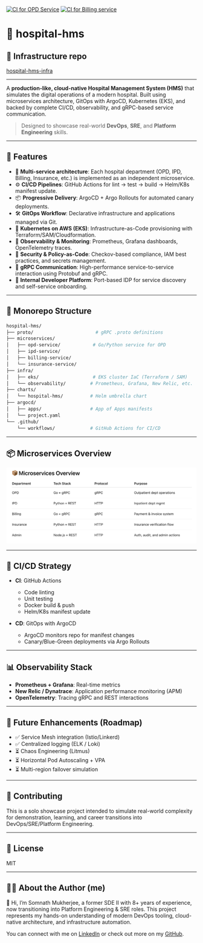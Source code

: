 [![CI for OPD Service](https://github.com/somnathbm/hospital-hms/actions/workflows/ci-opd.yaml/badge.svg)](https://github.com/somnathbm/hospital-hms/actions/workflows/ci-opd.yaml)
[![CI for Billing service](https://github.com/somnathbm/hospital-hms/actions/workflows/ci-billing.yaml/badge.svg)](https://github.com/somnathbm/hospital-hms/actions/workflows/ci-billing.yaml)

# 🏥 hospital-hms

## 🧭 Infrastructure repo
[hospital-hms-infra](https://github.com/somnathbm/hospital-hms-infra.git)

---

A **production-like, cloud-native Hospital Management System (HMS)** that simulates the digital operations of a modern hospital. Built using microservices architecture, GitOps with ArgoCD, Kubernetes (EKS), and backed by complete CI/CD, observability, and gRPC-based service communication.

> Designed to showcase real-world **DevOps**, **SRE**, and **Platform Engineering** skills.

---

## 🚀 Features

- 🔧 **Multi-service architecture**: Each hospital department (OPD, IPD, Billing, Insurance, etc.) is implemented as an independent microservice.
- ⚙️ **CI/CD Pipelines**: GitHub Actions for lint → test → build → Helm/K8s manifest update.
- 📦 **Progressive Delivery**: ArgoCD + Argo Rollouts for automated canary deployments.
- 🛠️ **GitOps Workflow**: Declarative infrastructure and applications managed via Git.
- 🐳 **Kubernetes on AWS (EKS)**: Infrastructure-as-Code provisioning with Terraform/SAM/Cloudformation.
- 🧪 **Observability & Monitoring**: Prometheus, Grafana dashboards, OpenTelemetry traces.
- 🔐 **Security & Policy-as-Code**: Checkov-based compliance, IAM best practices, and secrets management.
- 🔁 **gRPC Communication**: High-performance service-to-service interaction using Protobuf and gRPC.
- 🧭 **Internal Developer Platform**: Port-based IDP for service discovery and self-service onboarding.

---

## 📁 Monorepo Structure

```bash
hospital-hms/
├── proto/                       # gRPC .proto definitions
├── microservices/              
│   ├── opd-service/            # Go/Python service for OPD
│   ├── ipd-service/
│   ├── billing-service/
│   └── insurance-service/
├── infra/
│   ├── eks/                    # EKS cluster IaC (Terraform / SAM)
│   └── observability/         # Prometheus, Grafana, New Relic, etc.
├── charts/
│   └── hospital-hms/          # Helm umbrella chart
├── argocd/
│   ├── apps/                  # App of Apps manifests
│   └── project.yaml
└── .github/
    └── workflows/             # GitHub Actions for CI/CD
```

---

## 📦 Microservices Overview

![Microservice Overview](docs/image.png)

---

## 🔄 CI/CD Strategy

  - **CI**: GitHub Actions
    - Code linting
    - Unit testing
    - Docker build & push
    - Helm/K8s manifest update

  - **CD**: GitOps with ArgoCD
    - ArgoCD monitors repo for manifest changes
    - Canary/Blue-Green deployments via Argo Rollouts

---

## 📊 Observability Stack

  - **Prometheus + Grafana**: Real-time metrics
  - **New Relic / Dynatrace**: Application performance monitoring (APM)
  - **OpenTelemetry**: Tracing gRPC and REST interactions

---

## 🧪 Future Enhancements (Roadmap)

  - ✅ Service Mesh integration (Istio/Linkerd)
  - ✅ Centralized logging (ELK / Loki)
  - ⏳ Chaos Engineering (Litmus)
  - ⏳ Horizontal Pod Autoscaling + VPA
  - ⏳ Multi-region failover simulation

---

## 🤝 Contributing

This is a solo showcase project intended to simulate real-world complexity for demonstration, learning, and career transitions into DevOps/SRE/Platform Engineering.

---

## 📄 License

MIT

---

## 🙋‍♂️ About the Author (me)

👋 Hi, I’m Somnath Mukherjee, a former SDE II with 8+ years of experience, now transitioning into Platform Engineering & SRE roles. This project represents my hands-on understanding of modern DevOps tooling, cloud-native architecture, and infrastructure automation.

You can connect with me on [LinkedIn](https://www.linkedin.com/in/somnathbm/) or check out more on my [GitHub](https://github.com/somnathbm).